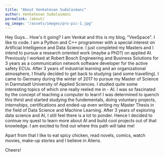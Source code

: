 ```yaml
---
title: "About Venkatesan Sudalaimani"
author: Venkatesan Sudalaimani
permalink: /about/
og_image: "/assets/images/pro-pic-1.jpg"
---
```


Hey Guys... How's it going?
I am Venkat and this is my blog, "VeeSpace". I like to code. I am a Python and C++ programmer with a special interest on Artificial Intelligence and Data Science. I just completed my Masters and I intend to pursue a research oriented work (maybe a PhD?) on applied AI.
 Previously I worked at Robert Bosch Engineering and Business Solutions for 3 years as a communication network software developer for the active safety ECUs. After 3 years of industrial learning and an organizational atmosphere, I finally decided to get back to studying (and some travelling). I came to Germany during the winter of 2017 to pursue my Master of Science in Darmstadt University of Applied Sciences. I studied quite some interesting topics of which one really reeled me in - AI. I was so fascinated by the concept of teaching a computer to learn! I was determined to quench this thirst and started studying the fundementals, doing voluntary projects, internships, certifications and ended-up even writing my Master Thesis in the field of Data Science and Machine Learning. After 3 years of exploring data science and AI, I still feel there is a lot to ponder. Hence I decided to coninue my quest to learn more about AI and build cool projects out of that knowledge. I am excited to find out where this path will take me! 

Apart from that I like to eat spicy chicken, read novels, comics, watch movies, make-up stories and I believe in Aliens.

Cheers!